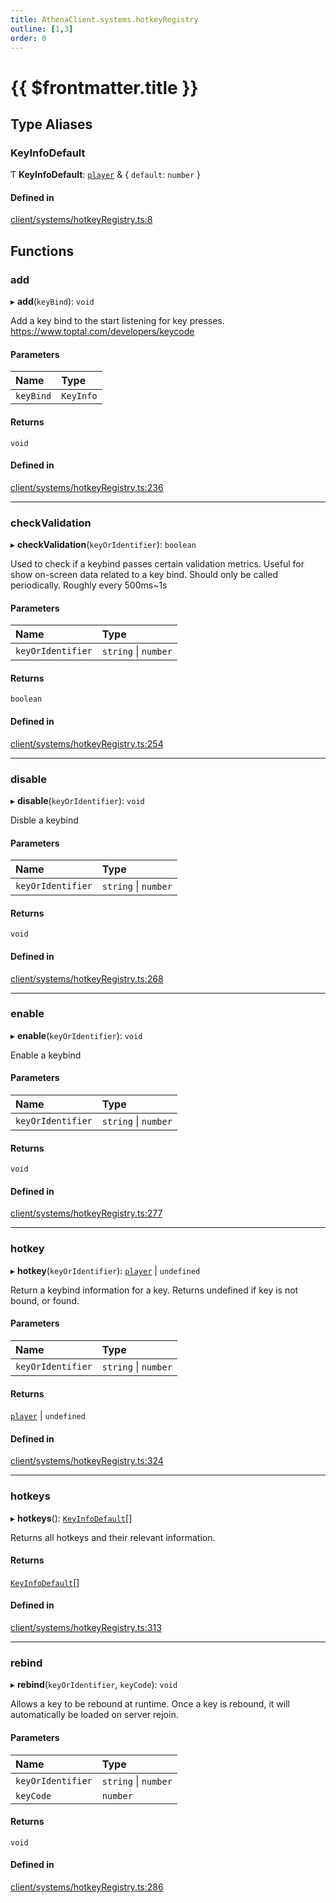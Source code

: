 ```yaml
---
title: AthenaClient.systems.hotkeyRegistry
outline: [1,3]
order: 0
---
```


# {{ $frontmatter.title }}


## Type Aliases

### KeyInfoDefault

Ƭ **KeyInfoDefault**: [`player`](server_config.md#player) & { `default`: `number`  }

#### Defined in

[client/systems/hotkeyRegistry.ts:8](https://github.com/Stuyk/altv-athena/blob/2ba937d/src/core/client/systems/hotkeyRegistry.ts#L8)

## Functions

### add

▸ **add**(`keyBind`): `void`

Add a key bind to the start listening for key presses.
https://www.toptal.com/developers/keycode

#### Parameters

| Name | Type |
| :------ | :------ |
| `keyBind` | `KeyInfo` |

#### Returns

`void`

#### Defined in

[client/systems/hotkeyRegistry.ts:236](https://github.com/Stuyk/altv-athena/blob/2ba937d/src/core/client/systems/hotkeyRegistry.ts#L236)

___

### checkValidation

▸ **checkValidation**(`keyOrIdentifier`): `boolean`

Used to check if a keybind passes certain validation metrics.
Useful for show on-screen data related to a key bind.
Should only be called periodically. Roughly every 500ms~1s

#### Parameters

| Name | Type |
| :------ | :------ |
| `keyOrIdentifier` | `string` \| `number` |

#### Returns

`boolean`

#### Defined in

[client/systems/hotkeyRegistry.ts:254](https://github.com/Stuyk/altv-athena/blob/2ba937d/src/core/client/systems/hotkeyRegistry.ts#L254)

___

### disable

▸ **disable**(`keyOrIdentifier`): `void`

Disble a keybind

#### Parameters

| Name | Type |
| :------ | :------ |
| `keyOrIdentifier` | `string` \| `number` |

#### Returns

`void`

#### Defined in

[client/systems/hotkeyRegistry.ts:268](https://github.com/Stuyk/altv-athena/blob/2ba937d/src/core/client/systems/hotkeyRegistry.ts#L268)

___

### enable

▸ **enable**(`keyOrIdentifier`): `void`

Enable a keybind

#### Parameters

| Name | Type |
| :------ | :------ |
| `keyOrIdentifier` | `string` \| `number` |

#### Returns

`void`

#### Defined in

[client/systems/hotkeyRegistry.ts:277](https://github.com/Stuyk/altv-athena/blob/2ba937d/src/core/client/systems/hotkeyRegistry.ts#L277)

___

### hotkey

▸ **hotkey**(`keyOrIdentifier`): [`player`](server_config.md#player) \| `undefined`

Return a keybind information for a key.
Returns undefined if key is not bound, or found.

#### Parameters

| Name | Type |
| :------ | :------ |
| `keyOrIdentifier` | `string` \| `number` |

#### Returns

[`player`](server_config.md#player) \| `undefined`

#### Defined in

[client/systems/hotkeyRegistry.ts:324](https://github.com/Stuyk/altv-athena/blob/2ba937d/src/core/client/systems/hotkeyRegistry.ts#L324)

___

### hotkeys

▸ **hotkeys**(): [`KeyInfoDefault`](client_systems_hotkeyRegistry.md#KeyInfoDefault)[]

Returns all hotkeys and their relevant information.

#### Returns

[`KeyInfoDefault`](client_systems_hotkeyRegistry.md#KeyInfoDefault)[]

#### Defined in

[client/systems/hotkeyRegistry.ts:313](https://github.com/Stuyk/altv-athena/blob/2ba937d/src/core/client/systems/hotkeyRegistry.ts#L313)

___

### rebind

▸ **rebind**(`keyOrIdentifier`, `keyCode`): `void`

Allows a key to be rebound at runtime.
Once a key is rebound, it will automatically be loaded on server rejoin.

#### Parameters

| Name | Type |
| :------ | :------ |
| `keyOrIdentifier` | `string` \| `number` |
| `keyCode` | `number` |

#### Returns

`void`

#### Defined in

[client/systems/hotkeyRegistry.ts:286](https://github.com/Stuyk/altv-athena/blob/2ba937d/src/core/client/systems/hotkeyRegistry.ts#L286)
